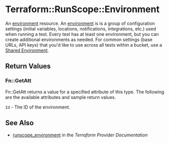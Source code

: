 # Terraform::RunScope::Environment

An [environment](https://www.runscope.com/docs/api/environments) resource.
An [environment](https://www.runscope.com/docs/api-testing/environments)
is is a group of configuration settings (initial variables, locations,
notifications, integrations, etc.) used when running a test.
Every test has at least one environment, but you can create additional
environments as needed. For common settings (base URLs, API keys)
that you'd like to use across all tests within a bucket,
use a [Shared Environment](https://www.runscope.com/docs/api-testing/environments#shared).

## Return Values

### Fn::GetAtt

Fn::GetAtt returns a value for a specified attribute of this type. The following are the available attributes and sample return values.

`Id` - The ID of the environment.

## See Also

* [runscope_environment](https://www.terraform.io/docs/providers/runscope/r/environment.html) in the _Terraform Provider Documentation_